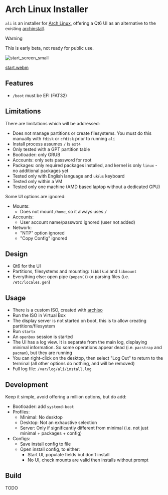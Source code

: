 # Arch Linux Installer
`ali` is an installer for [Arch Linux](https://archlinux.org/), offering a Qt6 UI as an alternative to the existing [archinstall](https://wiki.archlinux.org/title/Archinstall).

> [!WARNING]
> This is early beta, not ready for public use.

![start_screen_small](https://github.com/user-attachments/assets/442793c1-7874-49ef-8b44-964fcbbd0643)

[start.webm](https://github.com/user-attachments/assets/1a7deb2e-c4d3-4a1b-b053-5fadae5f32c7)



## Features
- `/boot` must be EFI (FAT32) 

## Limitations
There are limitations which will be addressed:

- Does not manage partitions or create filesystems. You must do this manually with `fdisk` or `cfdisk` prior to running `ali`
- Install process assumes `/` is `ext4`
- Only tested with a GPT partition table
- Bootloader: only GRUB
- Accounts: only sets password for root
- Packages: only required packages installed, and kernel is only `linux` - no additional packages yet
- Tested only with English language and `uk`/`us` keyboard
- Tested only within a VM
- Tested only one machine (AMD based laptop without a dedicated GPU)

Some UI options are ignored:
- Mounts:
  - Does not mount `/home`, so it always uses `/`
- Accounts:
  - User account name/password ignored (user not added)
- Network:
  - "NTP" option ignored
  - "Copy Config" ignored

## Design
- Qt6 for the UI
- Partitions, filesystems and mounting: `libblkid` and `libmount`
- Everything else: open pipe (`popen()`) or parsing files (i.e. `/etc/locales.gen`)


## Usage
- There is a custom ISO, created with [archiso](https://wiki.archlinux.org/title/Archiso)
- Run the ISO in Virtual Box
- The display server is not started on boot, this is to allow creating partitions/filesystem
- Run `startx`
- An `openbox` session is started
- The UI has a log view. It is separate from the main log, displaying minimal information. So some operations appear dead (i.e. `pacstrap` and `pacman`), but they are running
- You can right-click on the desktop, then select "Log Out" to return to the terminal (all other options do nothing, and will be removed)
- Full log file: `/var/log/ali/install.log`


## Development
Keep it simple, avoid offering a million options, but do add:

- Bootloader: add `systemd-boot`
- Profiles:
  - Minimal: No desktop
  - Desktop: Not an exhaustive selection
  - Server: Only if significantly different from minimal (i.e. not just minimal + packages + config)
- Configs:
  - Save install config to file
  - Open install config, to either:
    - Start UI, populate fields but don't install
    - No UI, check mounts are valid then installs without prompt
  
  
## Build
TODO
